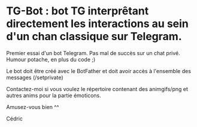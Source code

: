 # TG-Bot : bot TG interprêtant directement les interactions au sein d'un chan classique sur Telegram.

Premier essai d'un bot Telegram. Pas mal de succès sur un chat privé. Humour potache, en plus du code ;)

Le bot doit être créé avec le BotFather et doit avoir accès à l'ensemble des messages (/setprivate)

Contactez-moi si vous voulez le répertoire contenant des animgifs/png et autres anims pour la partie émoticons.

Amusez-vous bien ^^

Cédric
